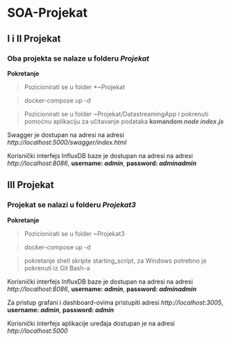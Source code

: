 # SOA-Projekat

## I i II Projekat
### Oba projekta se nalaze u folderu *Projekat*

**Pokretanje**

>Pozicionirati se u folder *~Projekat

>docker-compose up -d

>Pozicionirati se u folder ~Projekat/DatastreamingApp i pokrenuti pomoćnu aplikaciju za učitavanje podataka **komandom _node index.js_**

Swagger je dostupan na adresi na adresi *http://localhost:5000/swagger/index.html*

Korisnički interfejs InfluxDB baze je dostupan na adresi na adresi *http://localhost:8086*, **username: _admin_**, **password: _adminadmin_**




## III Projekat
### Projekat se nalazi u folderu *Projekat3*

**Pokretanje**

>Pozicionirati se u folder ~Projekat3

>docker-compose up -d

>pokretanje shell skripte starting_script, za Windows potrebno je pokrenuti iz Git Bash-a

Korisnički interfejs InfluxDB baze je dostupan na adresi na adresi *http://localhost:8086*, **username: _admin_**, **password: _adminadmin_**

Za pristup grafani i dashboard-ovima pristupiti adresi *http://localhost:3005*, **username: _admin_**, **password: _admin_**

Korisnički interfejs aplikacije uređaja dostupan je na adresi *http://localhost:5000*




